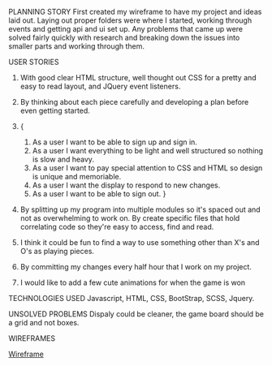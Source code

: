 PLANNING STORY
First created my wireframe to have my project and ideas laid out. Laying out proper folders were where I started, working through events and getting api and ui set up.
Any problems that came up were solved fairly quickly  with research and breaking down the issues into smaller parts and working through them.

USER STORIES
1) With good clear HTML structure, well thought out CSS for a pretty and easy to read layout, and JQuery event listeners.

2) By thinking about each piece carefully and developing a plan before even getting started.

3) {
    1) As a user I want to be able to sign up and sign in.
    2) As a user I want everything to be light and well structured so nothing is slow and heavy.
    3) As a user I want to pay special attention to CSS and HTML so design is unique and memoriable.     
    4) As a user I want the display to respond to new changes.
    5) As a user I want to be able to sign out.
}

4) By splitting up my program into multiple modules so it's spaced out and not as overwhelming to 
    work on. By create specific files that hold correlating code so they're easy to access, find and read.

5) I think it could be fun to find a way to use something other than X's and O's as playing pieces. 

6) By committing my changes every half hour that I work on my project. 

7) I would like to add a few cute animations for when the game is won


TECHNOLOGIES USED
Javascript, 
HTML, 
CSS, 
BootStrap, 
SCSS, 
Jquery.

UNSOLVED PROBLEMS
Dispaly could be cleaner, the game board should be a grid and not boxes.

WIREFRAMES

[Wireframe](./wireframe.png) 


